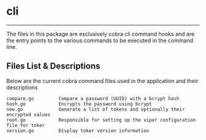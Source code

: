 # cli

---
The files in this package are exclusively cobra cli command hooks and are the entry points to the various commands to be
executed in the command line.

## Files List & Descriptions
Below are the current cobra command files used in the application and their descriptions
```
compare.go         Compare a password (UUID) with a bcrypt hash
hash.go            Encrypts the password using bcrypt
new.go             Generate a list of tokens and optionally their encrypted values
root.go            Responsible for setting up the viper configuration file for toker
version.go         Display toker version information
```